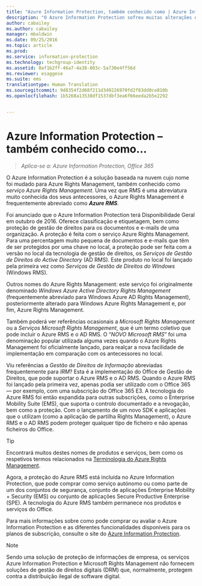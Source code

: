 ```yaml
---
title: "Azure Information Protection, também conhecido como | Azure Information Protection"
description: "O Azure Information Protection sofreu muitas alterações de nome, pelo que pode conhecê-lo por um dos nomes anteriores."
author: cabailey
ms.author: cabailey
manager: mbaldwin
ms.date: 09/25/2016
ms.topic: article
ms.prod: 
ms.service: information-protection
ms.technology: techgroup-identity
ms.assetid: 0af1b2ff-46a7-4a38-803c-5a730e4ff56d
ms.reviewer: esaggese
ms.suite: ems
translationtype: Human Translation
ms.sourcegitcommit: 9d8354f2d68f211d349226970fd2f83dd0ce810b
ms.openlocfilehash: 1b5268a13538df1537dbf3ea6f66eeda2b5e2292


---
```



# <a name="azure-information-protection-also-known-as-"></a>Azure Information Protection – também conhecido como...

>*Aplica-se a: Azure Information Protection, Office 365*

O Azure Information Protection é a solução baseada na nuvem cujo nome foi mudado para Azure Rights Management, também conhecido como *serviço Azure Rights Management*. Uma vez que RMS é uma abreviatura muito conhecida dos seus antecessores, o Azure Rights Management é frequentemente abreviado como ***Azure RMS***.

Foi anunciado que o Azure Information Protection terá Disponibilidade Geral em outubro de 2016. Oferece classificação e etiquetagem, bem como proteção de gestão de direitos para os documentos e e-mails de uma organização. A proteção é feita com o serviço Azure Rights Management. Para uma percentagem muito pequena de documentos e e-mails que têm de ser protegidos por uma chave no local, a proteção pode ser feita com a versão no local da tecnologia de gestão de direitos, os *Serviços de Gestão de Direitos do Active Directory* (AD RMS). Este produto no local foi lançado pela primeira vez como *Serviços de Gestão de Direitos do Windows* (Windows RMS).

Outros nomes do Azure Rights Management: este serviço foi originalmente denominado *Windows Azure Active Directory Rights Management* (frequentemente abreviado para Windows Azure AD Rights Management), posteriormente alterado para Windows Azure Rights Management e, por fim, Azure Rights Management.

Também poderá ver referências ocasionais a *Microsoft Rights Management* ou a *Serviços Microsoft Rights Management*, que é um termo coletivo que pode incluir o Azure RMS e o AD RMS.  O “*NOVO Microsoft RMS*” foi uma denominação popular utilizada alguma vezes quando o Azure Rights Management foi oficialmente lançado, para realçar a nova facilidade de implementação em comparação com os antecessores no local.

Viu referências a *Gestão de Direitos de Informação* abreviadas frequentemente para *IRM*? Esta é a implementação do Office de Gestão de Direitos, que pode suportar o Azure RMS e o AD RMS. Quando o Azure RMS foi lançado pela primeira vez, apenas podia ser utilizado com o Office 365 — por exemplo, com uma subscrição do Office 365 E3. A tecnologia do Azure RMS foi então expandida para outras subscrições, como o Enterprise Mobility Suite (EMS), que suporta o controlo documentado e a revogação, bem como a proteção. Com o lançamento de um novo SDK e aplicações que o utilizam (como a aplicação de partilha Rights Management), o Azure RMS e o AD RMS podem proteger qualquer tipo de ficheiro e não apenas ficheiros do Office. 

> [!TIP]
> Encontrará muitos destes nomes de produtos e serviços, bem como os respetivos termos relacionados na [Terminologia do Azure Rights Management](../get-started/terminology.md).

Agora, a proteção do Azure RMS está incluída no Azure Information Protection, que pode comprar como serviço autónomo ou como parte de um dos conjuntos de segurança, conjunto de aplicações Enterprise Mobility + Security (EMS) ou conjunto de aplicações Secure Productive Enterprise (SPE). A tecnologia do Azure RMS também permanece nos produtos e serviços do Office.

Para mais informações sobre como pode comprar ou avaliar o Azure Information Protection e as diferentes funcionalidades disponíveis para os planos de subscrição, consulte o site do [Azure Information Protection](https://www.microsoft.com/en-us/cloud-platform/azure-information-protection).

> [!NOTE]
> Sendo uma solução de proteção de informações de empresa, os serviços Azure Information Protection e Microsoft Rights Management não fornecem soluções de gestão de direitos digitais (DRM) que, normalmente, protegem contra a distribuição ilegal de software digital. 




<!--HONumber=Nov16_HO2-->


